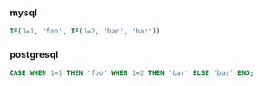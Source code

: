 ### mysql
```sql
IF(1=1, 'foo', IF(1=2, 'bar', 'baz'))
```

### postgresql
```sql
CASE WHEN 1=1 THEN 'foo' WHEN 1=2 THEN 'bar' ELSE 'baz' END;
```